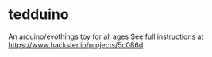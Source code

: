 # tedduino
An arduino/evothings toy for all ages
See full instructions at https://www.hackster.io/projects/5c086d